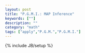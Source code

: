 ```yaml
---
layout: post
title: "P.G.M.I.: MAP Inference"
keywords: [""] 
description: ""
category: "math"
tags: ["apply","P.G.M.","P.G.M.I."]
---
```

{% include JB/setup %}
